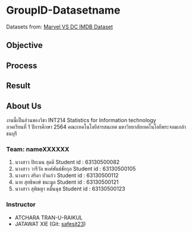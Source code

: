# GroupID-Datasetname
Datasets from: [Marvel VS DC IMDB Dataset](https://www.kaggle.com/hetulmehta/marvel-vs-dc-imdb-dataset?fbclid=IwAR3WLj6EXxA3n5rmIOtylgNSzu0qfwTjTtNSFVH4fOPqP2XB_j2wXWBseTQ)

## Objective

## Process

## Result

## About Us
งานนี้เป็นส่วนของวิชา INT214 Statistics for Information technology <br/> ภาคเรียนที่ 1 ปีการศึกษา 2564 คณะเทคโนโลยีสารสนเทศ มหาวิทยาลัยเทคโนโลยีพระจอมเกล้าธนบุรี
### Team: nameXXXXXX
1. นางสาว ปิยะมน สุดดี        Student id : 63130500082         
2. นางสาว วารีวัล พงศ์พันธ์ชัยกุล Student id : 63130500105
3. นางสาว สริดา บัวแก้ว        Student id : 63130500112
4. นาย สุทธิพงษ์ ชนะมูล       Student id : 63130500121
5. นางสาว สุพิชญา หมื่นนุช     Student id : 63130500123


### Instructor
- ATCHARA TRAN-U-RAIKUL
- JATAWAT XIE (Git: [safesit23](https://github.com/safesit23))



